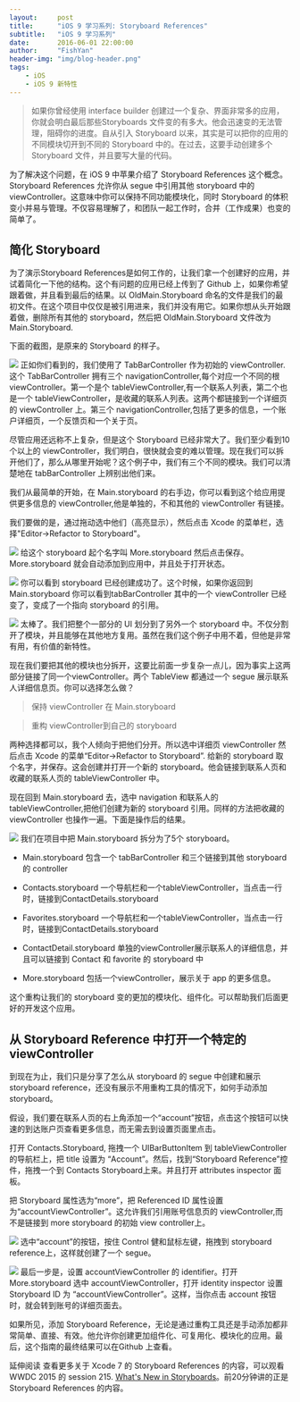 ```yaml
---
layout:     post
title:      "iOS 9 学习系列: Storyboard References"
subtitle:   "iOS 9 学习系列"
date:       2016-06-01 22:00:00
author:     "FishYan"
header-img: "img/blog-header.png"
tags:
    - iOS
    - iOS 9 新特性
---
```



>如果你曾经使用 interface builder 创建过一个复杂、界面非常多的应用，你就会明白最后那些Storyboards 文件变的有多大。他会迅速变的无法管理，阻碍你的进度。自从引入 Storyboard 以来，其实是可以把你的应用的不同模块切开到不同的 Storyboard 中的。在过去，这要手动创建多个 Storyboard 文件，并且要写大量的代码。

为了解决这个问题，在 iOS 9 中苹果介绍了 Storyboard References 这个概念。Storyboard References 允许你从 segue 中引用其他 storyboard 中的 viewController。这意味中你可以保持不同功能模块化，同时 Storyboard 的体积变小并易与管理。不仅容易理解了，和团队一起工作时，合并（工作成果）也变的简单了。

## 简化 Storyboard
为了演示Storyboard References是如何工作的，让我们拿一个创建好的应用，并试着简化一下他的结构。这个有问题的应用已经上传到了 Github 上，如果你希望跟着做，并且看到最后的结果。以 OldMain.Storyboard 命名的文件是我们的最初文件。在这个项目中仅仅是被引用进来，我们并没有用它。如果你想从头开始跟着做，删除所有其他的 storyboard，然后把 OldMain.Storyboard 文件改为 Main.Storyboard.

下面的截图，是原来的 Storyboard 的样子。




![](http://upload-images.jianshu.io/upload_images/28255-a8ba0b3eb5f8c08d.png?imageMogr2/auto-orient/strip%7CimageView2/2/w/1240/q/100)
正如你们看到的，我们使用了 TabBarController 作为初始的 viewController.这个 TabBarController 拥有三个 navigationController,每个对应一个不同的根 viewController。第一个是个 tableViewController,有一个联系人列表，第二个也是一个 tableViewController，是收藏的联系人列表。这两个都链接到一个详细页的 viewController 上。第三个 navigationController,包括了更多的信息，一个账户详细页，一个反馈页和一个关于页。

尽管应用还远称不上复杂，但是这个 Storyboard 已经非常大了。我们至少看到10个以上的 viewController，我们明白，很快就会变的难以管理。现在我们可以拆开他们了，那么从哪里开始呢？这个例子中，我们有三个不同的模块。我们可以清楚地在 tabBarController 上辨别出他们来。

我们从最简单的开始，在 Main.storyboard 的右手边，你可以看到这个给应用提供更多信息的 viewController,他是单独的，不和其他的 viewController 有链接。

我们要做的是，通过拖动选中他们（高亮显示），然后点击 Xcode 的菜单栏，选择"Editor->Refactor to Storyboard"。




![](http://upload-images.jianshu.io/upload_images/28255-3cfdd0f09e8814fb.png?imageMogr2/auto-orient/strip%7CimageView2/2/w/1240/q/100)
给这个 storyboard  起个名字叫 More.storyboard 然后点击保存。More.storyboard 就会自动添加到应用中，并且处于打开状态。




![](http://upload-images.jianshu.io/upload_images/28255-5efc719b706d98ca.png?imageMogr2/auto-orient/strip%7CimageView2/2/w/1240/q/100)
你可以看到 storyboard 已经创建成功了。这个时候，如果你返回到 Main.storyboard 你可以看到tabBarController 其中的一个 viewController 已经变了，变成了一个指向 storyboard 的引用。




![](http://upload-images.jianshu.io/upload_images/28255-d314a7e730d9929d.png?imageMogr2/auto-orient/strip%7CimageView2/2/w/1240/q/100)
太棒了。我们把整个一部分的 UI 划分到了另外一个 storyboard 中。不仅分割开了模块，并且能够在其他地方复用。虽然在我们这个例子中用不着，但他是非常有用，有价值的新特性。

现在我们要把其他的模块也分拆开，这要比前面一步复杂一点儿，因为事实上这两部分链接了同一个viewController。两个 TableView 都通过一个 segue 展示联系人详细信息页。你可以选择怎么做？

>保持 viewController 在 Main.storyboard

>重构 viewController到自己的 storyboard

两种选择都可以，我个人倾向于把他们分开。所以选中详细页 viewController 然后点击 Xcode 的菜单“Editor->Refactor to Storyboard”. 给新的 storyboard 取个名字，并保存。这会创建并打开一个新的 storyboard。他会链接到联系人页和收藏的联系人页的 tableViewController 中。

现在回到 Main.storyboard 去，选中 navigation 和联系人的 tableViewController,把他们创建为新的 storyboard 引用。同样的方法把收藏的 viewController 也操作一遍。下面是操作后的结果。




![](http://upload-images.jianshu.io/upload_images/28255-b4b4e0afd643cd4f.png?imageMogr2/auto-orient/strip%7CimageView2/2/w/1240/q/100)
我们在项目中把 Main.storyboard 拆分为了5个 storyboard。

- Main.storyboard 包含一个 tabBarController 和三个链接到其他 storyboard 的 controller

- Contacts.storyboard 一个导航栏和一个tableViewController，当点击一行时，链接到ContactDetails.storyboard

- Favorites.storyboard 一个导航栏和一个tableViewController，当点击一行时，链接到ContactDetails.storyboard

- ContactDetail.storyboard  单独的viewController展示联系人的详细信息，并且可以链接到 Contact 和 favorite 的 storyboard 中

- More.storyboard 包括一个viewController，展示关于 app 的更多信息。

这个重构让我们的 storyboard 变的更加的模块化、组件化。可以帮助我们后面更好的开发这个应用。

## 从 Storyboard Reference 中打开一个特定的 viewController
到现在为止，我们只是分享了怎么从 storyboard 的 segue 中创建和展示 storyboard reference，还没有展示不用重构工具的情况下，如何手动添加 storyboard。

假设，我们要在联系人页的右上角添加一个“account”按钮，点击这个按钮可以快速的到达账户页查看更多信息，而无需去到设置页面里点击。

打开 Contacts.Storyboard, 拖拽一个 UIBarButtonItem 到 tableViewController 的导航栏上，把 title 设置为 “Account”。然后，找到“Storyboard Reference”控件，拖拽一个到 Contacts Storyboard上来。并且打开 attributes inspector 面板。

把 Storyboard 属性选为“more”，把 Referenced ID 属性设置为“accountViewController”。这允许我们引用账号信息页的 viewController,而不是链接到 more storyboard 的初始 view controller上。




![](http://upload-images.jianshu.io/upload_images/28255-d1fd3c32d0d474b5.png?imageMogr2/auto-orient/strip%7CimageView2/2/w/1240/q/100)
选中“account”的按钮，按住 Control 健和鼠标左键，拖拽到 storyboard reference上，这样就创建了一个 segue。




![](http://upload-images.jianshu.io/upload_images/28255-c1111d5eba3c5f2c.png?imageMogr2/auto-orient/strip%7CimageView2/2/w/1240/q/100)
最后一步是，设置 accountViewController 的 identifier。打开 More.storyboard 选中 accountViewController，打开 identity inspector 设置 Storyboard ID 为 “accountViewController”。这样，当你点击 account 按钮时，就会转到账号的详细页面去。

如果所见，添加 Storyboard Reference，无论是通过重构工具还是手动添加都非常简单、直接、有效。他允许你创建更加组件化、可复用化、模块化的应用。最后，这个指南的最终结果可以在Github 上查看。

延伸阅读
查看更多关于 Xcode 7 的 Storyboard References 的内容，可以观看 WWDC 2015 的 session 215. [What's New in Storyboards](https://developer.apple.com/videos/wwdc/2015/?id=215)。前20分钟讲的正是 Storyboard References 的内容。